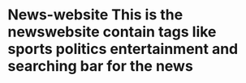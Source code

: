# News-website     This is the newswebsite contain tags like sports politics entertainment and searching bar for the news 
